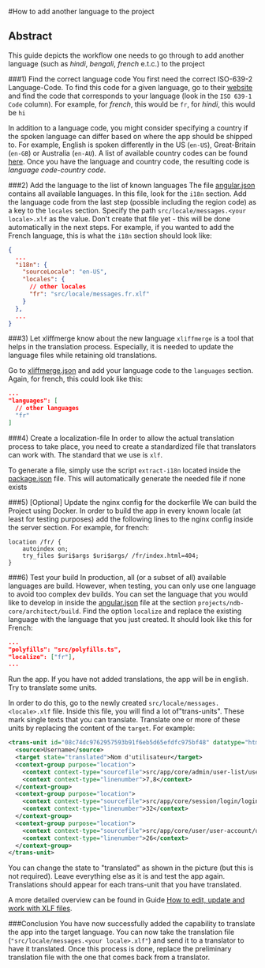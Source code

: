 #How to add another language to the project

## Abstract
This guide depicts the workflow one needs to go through to add another language 
(such as _hindi_, _bengali_, _french_ e.t.c.) to the project

###1) Find the correct language code
You first need the correct ISO-639-2 Language-Code. To find this code for a given
language, go to their [website](https://www.loc.gov/standards/iso639-2/php/code_list.php)
and find the code that corresponds to your language (look in the `ISO 639-1 Code` column). 
For example, for _french_, this would be `fr`, for _hindi_, this would be `hi`

In addition to a language code, you might consider specifying a country if the spoken language can
differ based on where the app should be shipped to. For example, English is spoken differently
in the US (`en-US`), Great-Britain (`en-GB`) or Australia (`en-AU`).
A list of available country codes can be found [here](https://www.iso.org/obp/ui/#search/code/).
Once you have the language and country code, the resulting code is _language code_-_country code_.

###2) Add the language to the list of known languages
The file [angular.json](angular.json) contains all available languages. In this file, look for the
`i18n` section. Add the language code from the last step (possible including the region code) 
as a key to the `locales` section. Specify the path `src/locale/messages.<your locale>.xlf` as 
the value. Don't create that file yet - this will be done automatically in the next steps. 
For example, if you wanted to add the French language, this is what the `i18n` section should look like:

```json
{
  ...
  "i18n": {
    "sourceLocale": "en-US",
    "locales": {
      // other locales
      "fr": "src/locale/messages.fr.xlf"
    }
  },
  ...
}
```

###3) Let xliffmerge know about the new language
`xliffmerge` is a tool that helps in the translation process. Especially, it is needed to
update the language files while retaining old translations.

Go to [xliffmerge.json](xliffmerge.json) and add your language code to the `languages` section.
Again, for french, this could look like this:
```json
...
"languages": [
  // other languages
  "fr"
]
```

###4) Create a localization-file
In order to allow the actual translation process to take place, you need to create a 
standardized file that translators can work with. The standard that we use is `xlf`.

To generate a file, simply use the script `extract-i18n` located inside the [package.json](package.json)
file. This will automatically generate the needed file if none exists

###5) [Optional] Update the nginx config for the dockerfile
We can build the Project using Docker. In order to build the app in every known locale
(at least for testing purposes) add the following lines to the nginx config inside the
server section. For example, for french:
```nginx configuration
location /fr/ {
    autoindex on;
    try_files $uri$args $uri$args/ /fr/index.html=404;
}
```

###6) Test your build
In production, all (or a subset of all) available languages are build. However, when testing,
you can only use one language to avoid too complex dev builds. You can set the language
that you would like to develop in inside the [angular.json](angular.json) file at the section
`projects/ndb-core/architect/build`. Find the option `localize` and replace the existing language
with the language that you just created. It should look like this for French:
```json
...
"polyfills": "src/polyfills.ts",
"localize": ["fr"],
...
```
Run the app. If you have not added translations, the app will be in english. 
Try to translate some units. 

In order to do this, go to the newly created `src/locale/messages.<locale>.xlf` file. 
Inside this file, you will find a lot of"trans-units". These mark single texts that 
you can translate. Translate one or more of these units by replacing the content of 
the `target`. For example:
```xml
<trans-unit id="08c74dc9762957593b91f6eb5d65efdfc975bf48" datatype="html">
  <source>Username</source>
  <target state="translated">Nom d'utilisateur</target>
  <context-group purpose="location">
    <context context-type="sourcefile">src/app/core/admin/user-list/user-list.component.html</context>
    <context context-type="linenumber">7,8</context>
  </context-group>
  <context-group purpose="location">
    <context context-type="sourcefile">src/app/core/session/login/login.component.html</context>
    <context context-type="linenumber">32</context>
  </context-group>
  <context-group purpose="location">
    <context context-type="sourcefile">src/app/core/user/user-account/user-account.component.html</context>
    <context context-type="linenumber">26</context>
  </context-group>
</trans-unit>
```
You can change the state to "translated" as shown in the picture (but this is not required). 
Leave everything else as it is and test the app again. Translations should appear for each 
trans-unit that you have translated.

A more detailed overview can be found in Guide
[How to edit, update and work with XLF files](work-with-xlf.md).

###Conclusion
You have now successfully added the capability to translate the app into the target
language. You can now take the translation file (`"src/locale/messages.<your locale>.xlf"`) and 
send it to a translator to have it translated. Once this process is done, replace the
preliminary translation file with the one that comes back from a translator.
